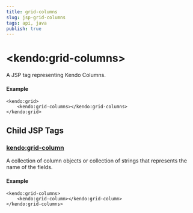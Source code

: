 ```yaml
---
title: grid-columns
slug: jsp-grid-columns
tags: api, java
publish: true
---
```


# \<kendo:grid-columns\>
A JSP tag representing Kendo Columns.

#### Example
    <kendo:grid>
        <kendo:grid-columns></kendo:grid-columns>
    </kendo:grid>


## Child JSP Tags

### [kendo:grid-column](/api/wrappers/jsp/grid/column)

A collection of column objects or collection of strings that represents the name of the fields.

#### Example

    <kendo:grid-columns>
        <kendo:grid-column></kendo:grid-column>
    </kendo:grid-columns>
 
